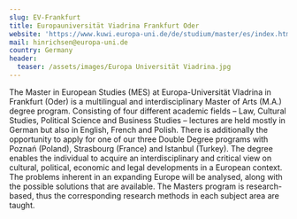 ```yaml
---
slug: EV-Frankfurt
title: Europauniversität Viadrina Frankfurt Oder
website: 'https://www.kuwi.europa-uni.de/de/studium/master/es/index.html'
mail: hinrichsen@europa-uni.de
country: Germany
header:
  teaser: /assets/images/Europa Universität Viadrina.jpg
---
```

The Master in European Studies (MES) at Europa-Universität VIadrina in Frankfurt (Oder) is a multilingual and interdisciplinary Master of Arts (M.A.) degree program. Consisting of four different academic fields – Law, Cultural Studies, Political Science and Business Studies – lectures are held mostly in German but also in English, French and Polish. There is additionally the opportunity to apply for one of our three Double Degree programs with Poznań (Poland), Strasbourg (France) and Istanbul (Turkey). The degree enables the individual to acquire an interdisciplinary and critical view on cultural, political, economic and legal developments in a European context. The problems inherent in an expanding Europe will be analysed, along with the possible solutions that are available. The Masters program is research-based, thus the corresponding research methods in each subject area are taught. 
